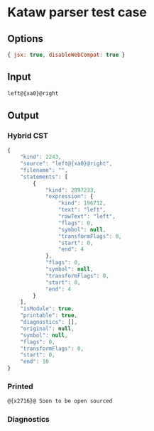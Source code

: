 # Kataw parser test case

## Options

`````js
{ jsx: true, disableWebCompat: true }
`````

## Input

`````js
left@{xa0}@right
`````

## Output

### Hybrid CST

```javascript
{
    "kind": 2243,
    "source": "left@{xa0}@right",
    "filename": "",
    "statements": [
        {
            "kind": 2097233,
            "expression": {
                "kind": 196712,
                "text": "left",
                "rawText": "left",
                "flags": 0,
                "symbol": null,
                "transformFlags": 0,
                "start": 0,
                "end": 4
            },
            "flags": 0,
            "symbol": null,
            "transformFlags": 0,
            "start": 0,
            "end": 4
        }
    ],
    "isModule": true,
    "printable": true,
    "diagnostics": [],
    "original": null,
    "symbol": null,
    "flags": 0,
    "transformFlags": 0,
    "start": 0,
    "end": 10
}
```

### Printed

```javascript
@{x2716}@ Soon to be open sourced
```

### Diagnostics

```javascript

```

